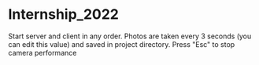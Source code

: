 # Internship_2022

Start server and client in any order. Photos are taken every 3 seconds (you can edit this value) and saved in project directory. Press "Esc" to stop camera performance
